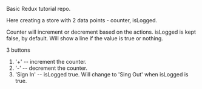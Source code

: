 Basic Redux tutorial repo.

Here creating a store with 2 data points - counter, isLogged.

Counter will increment or decrement based on the actions.
isLogged is kept false, by default. Will show a line if the value is true or nothing.

3 buttons
1. '+' -- increment the counter.
2. '-' -- decrement the counter.
3. 'Sign In' -- isLogged true. Will change to 'Sing Out' when isLogged is true.
